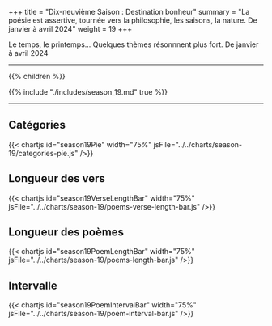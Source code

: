 +++
title = "Dix-neuvième Saison : Destination bonheur"
summary = "La poésie est assertive, tournée vers la philosophie, les saisons, la nature. De janvier à avril 2024"
weight = 19
+++

Le temps, le printemps... Quelques thèmes résonnnent plus fort. De janvier à avril 2024

---
{{% children  %}}

{{% include "./includes/season_19.md" true %}}

---
## Catégories
{{< chartjs id="season19Pie" width="75%" jsFile="../../charts/season-19/categories-pie.js" />}}
## Longueur des vers
{{< chartjs id="season19VerseLengthBar" width="75%" jsFile="../../charts/season-19/poems-verse-length-bar.js" />}}
## Longueur des poèmes
{{< chartjs id="season19PoemLengthBar" width="75%" jsFile="../../charts/season-19/poems-length-bar.js" />}}
## Intervalle
{{< chartjs id="season19PoemIntervalBar" width="75%" jsFile="../../charts/season-19/poem-interval-bar.js" />}}
